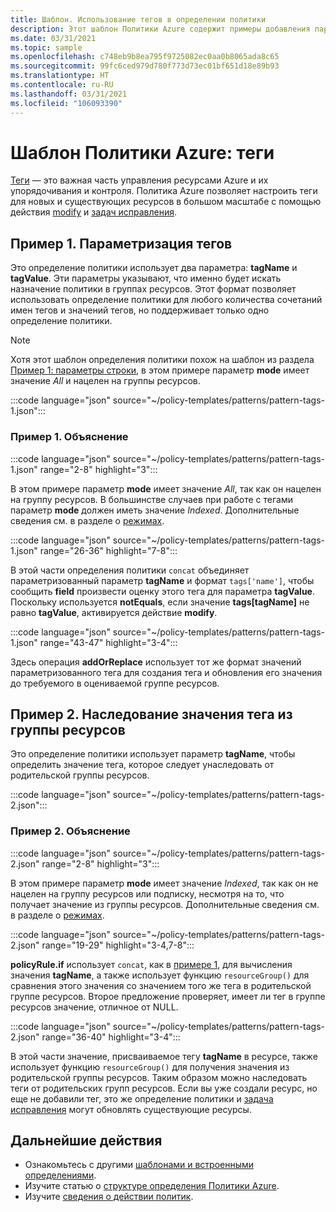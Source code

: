 ```yaml
---
title: Шаблон. Использование тегов в определении политики
description: Этот шаблон Политики Azure содержит примеры добавления параметризованных тегов или наследования тегов из группы ресурсов в определении политики.
ms.date: 03/31/2021
ms.topic: sample
ms.openlocfilehash: c748eb9b8ea795f9725082ec0aa0b8065ada8c65
ms.sourcegitcommit: 99fc6ced979d780f773d73ec01bf651d18e89b93
ms.translationtype: HT
ms.contentlocale: ru-RU
ms.lasthandoff: 03/31/2021
ms.locfileid: "106093390"
---
```

# <a name="azure-policy-pattern-tags"></a>Шаблон Политики Azure: теги

[Теги](../../..//azure-resource-manager/management/tag-resources.md) — это важная часть управления ресурсами Azure и их упорядочивания и контроля. Политика Azure позволяет настроить теги для новых и существующих ресурсов в большом масштабе с помощью действия [modify](../concepts/effects.md#modify) и [задач исправления](../how-to/remediate-resources.md).

## <a name="sample-1-parameterize-tags"></a>Пример 1. Параметризация тегов

Это определение политики использует два параметра: **tagName** и **tagValue**. Эти параметры указывают, что именно будет искать назначение политики в группах ресурсов. Этот формат позволяет использовать определение политики для любого количества сочетаний имен тегов и значений тегов, но поддерживает только одно определение политики.

> [!NOTE]
> Хотя этот шаблон определения политики похож на шаблон из раздела [Пример 1: параметры строки](./pattern-parameters.md#sample-1-string-parameters), в этом примере параметр **mode** имеет значение _All_ и нацелен на группы ресурсов.

:::code language="json" source="~/policy-templates/patterns/pattern-tags-1.json":::

### <a name="sample-1-explanation"></a>Пример 1. Объяснение

:::code language="json" source="~/policy-templates/patterns/pattern-tags-1.json" range="2-8" highlight="3":::

В этом примере параметр **mode** имеет значение _All_, так как он нацелен на группу ресурсов. В большинстве случаев при работе с тегами параметр **mode** должен иметь значение _Indexed_. Дополнительные сведения см. в разделе о [режимах](../concepts/definition-structure.md#resource-manager-modes).

:::code language="json" source="~/policy-templates/patterns/pattern-tags-1.json" range="26-36" highlight="7-8":::

В этой части определения политики `concat` объединяет параметризованный параметр **tagName** и формат `tags['name']`, чтобы сообщить **field** произвести оценку этого тега для параметра **tagValue**.
Поскольку используется **notEquals**, если значение **tags\[tagName\]** не равно **tagValue**, активируется действие **modify**.

:::code language="json" source="~/policy-templates/patterns/pattern-tags-1.json" range="43-47" highlight="3-4":::

Здесь операция **addOrReplace** использует тот же формат значений параметризованного тега для создания тега и обновления его значения до требуемого в оцениваемой группе ресурсов.

## <a name="sample-2-inherit-tag-value-from-resource-group"></a>Пример 2. Наследование значения тега из группы ресурсов

Это определение политики использует параметр **tagName**, чтобы определить значение тега, которое следует унаследовать от родительской группы ресурсов.

:::code language="json" source="~/policy-templates/patterns/pattern-tags-2.json":::

### <a name="sample-2-explanation"></a>Пример 2. Объяснение

:::code language="json" source="~/policy-templates/patterns/pattern-tags-2.json" range="2-8" highlight="3":::

В этом примере параметр **mode** имеет значение _Indexed_, так как он не нацелен на группу ресурсов или подписку, несмотря на то, что получает значение из группы ресурсов. Дополнительные сведения см. в разделе о [режимах](../concepts/definition-structure.md#resource-manager-modes).

:::code language="json" source="~/policy-templates/patterns/pattern-tags-2.json" range="19-29" highlight="3-4,7-8":::

**policyRule.if** использует `concat`, как в [примере 1](#sample-1-parameterize-tags), для вычисления значения **tagName**, а также использует функцию `resourceGroup()` для сравнения этого значения со значением того же тега в родительской группе ресурсов. Второе предложение проверяет, имеет ли тег в группе ресурсов значение, отличное от NULL.

:::code language="json" source="~/policy-templates/patterns/pattern-tags-2.json" range="36-40" highlight="3-4":::

В этой части значение, присваиваемое тегу **tagName** в ресурсе, также использует функцию `resourceGroup()` для получения значения из родительской группы ресурсов. Таким образом можно наследовать теги от родительских групп ресурсов. Если вы уже создали ресурс, но еще не добавили тег, это же определение политики и [задача исправления](../how-to/remediate-resources.md) могут обновлять существующие ресурсы.

## <a name="next-steps"></a>Дальнейшие действия

- Ознакомьтесь с другими [шаблонами и встроенными определениями](./index.md).
- Изучите статью о [структуре определения Политики Azure](../concepts/definition-structure.md).
- Изучите [сведения о действии политик](../concepts/effects.md).